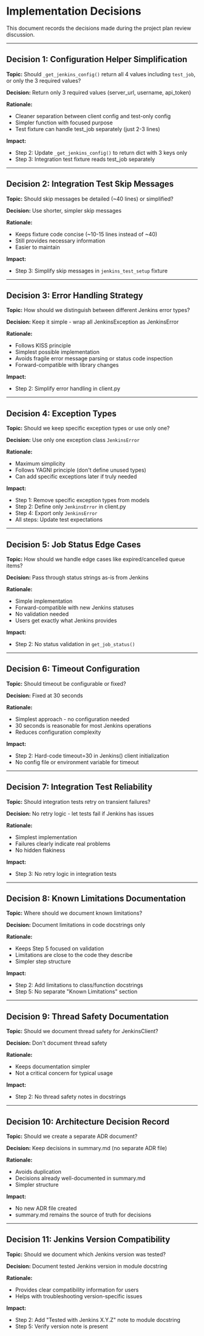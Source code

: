 # Implementation Decisions

This document records the decisions made during the project plan review discussion.

---

## Decision 1: Configuration Helper Simplification

**Topic:** Should `_get_jenkins_config()` return all 4 values including `test_job`, or only the 3 required values?

**Decision:** Return only 3 required values (server_url, username, api_token)

**Rationale:**
- Cleaner separation between client config and test-only config
- Simpler function with focused purpose
- Test fixture can handle test_job separately (just 2-3 lines)

**Impact:**
- Step 2: Update `_get_jenkins_config()` to return dict with 3 keys only
- Step 3: Integration test fixture reads test_job separately

---

## Decision 2: Integration Test Skip Messages

**Topic:** Should skip messages be detailed (~40 lines) or simplified?

**Decision:** Use shorter, simpler skip messages

**Rationale:**
- Keeps fixture code concise (~10-15 lines instead of ~40)
- Still provides necessary information
- Easier to maintain

**Impact:**
- Step 3: Simplify skip messages in `jenkins_test_setup` fixture

---

## Decision 3: Error Handling Strategy

**Topic:** How should we distinguish between different Jenkins error types?

**Decision:** Keep it simple - wrap all JenkinsException as JenkinsError

**Rationale:**
- Follows KISS principle
- Simplest possible implementation
- Avoids fragile error message parsing or status code inspection
- Forward-compatible with library changes

**Impact:**
- Step 2: Simplify error handling in client.py

---

## Decision 4: Exception Types

**Topic:** Should we keep specific exception types or use only one?

**Decision:** Use only one exception class `JenkinsError`

**Rationale:**
- Maximum simplicity
- Follows YAGNI principle (don't define unused types)
- Can add specific exceptions later if truly needed

**Impact:**
- Step 1: Remove specific exception types from models
- Step 2: Define only `JenkinsError` in client.py
- Step 4: Export only `JenkinsError`
- All steps: Update test expectations

---

## Decision 5: Job Status Edge Cases

**Topic:** How should we handle edge cases like expired/cancelled queue items?

**Decision:** Pass through status strings as-is from Jenkins

**Rationale:**
- Simple implementation
- Forward-compatible with new Jenkins statuses
- No validation needed
- Users get exactly what Jenkins provides

**Impact:**
- Step 2: No status validation in `get_job_status()`

---

## Decision 6: Timeout Configuration

**Topic:** Should timeout be configurable or fixed?

**Decision:** Fixed at 30 seconds

**Rationale:**
- Simplest approach - no configuration needed
- 30 seconds is reasonable for most Jenkins operations
- Reduces configuration complexity

**Impact:**
- Step 2: Hard-code timeout=30 in Jenkins() client initialization
- No config file or environment variable for timeout

---

## Decision 7: Integration Test Reliability

**Topic:** Should integration tests retry on transient failures?

**Decision:** No retry logic - let tests fail if Jenkins has issues

**Rationale:**
- Simplest implementation
- Failures clearly indicate real problems
- No hidden flakiness

**Impact:**
- Step 3: No retry logic in integration tests

---

## Decision 8: Known Limitations Documentation

**Topic:** Where should we document known limitations?

**Decision:** Document limitations in code docstrings only

**Rationale:**
- Keeps Step 5 focused on validation
- Limitations are close to the code they describe
- Simpler step structure

**Impact:**
- Step 2: Add limitations to class/function docstrings
- Step 5: No separate "Known Limitations" section

---

## Decision 9: Thread Safety Documentation

**Topic:** Should we document thread safety for JenkinsClient?

**Decision:** Don't document thread safety

**Rationale:**
- Keeps documentation simpler
- Not a critical concern for typical usage

**Impact:**
- Step 2: No thread safety notes in docstrings

---

## Decision 10: Architecture Decision Record

**Topic:** Should we create a separate ADR document?

**Decision:** Keep decisions in summary.md (no separate ADR file)

**Rationale:**
- Avoids duplication
- Decisions already well-documented in summary.md
- Simpler structure

**Impact:**
- No new ADR file created
- summary.md remains the source of truth for decisions

---

## Decision 11: Jenkins Version Compatibility

**Topic:** Should we document which Jenkins version was tested?

**Decision:** Document tested Jenkins version in module docstring

**Rationale:**
- Provides clear compatibility information for users
- Helps with troubleshooting version-specific issues

**Impact:**
- Step 2: Add "Tested with Jenkins X.Y.Z" note to module docstring
- Step 5: Verify version note is present
